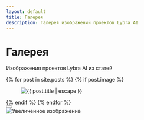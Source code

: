 ```yaml
---
layout: default
title: Галерея
description: Галерея изображений проектов Lybra AI
---
```


<div class="container py-4">
  <h1 class="text-center mb-2">Галерея</h1>
  <p class="text-center mb-5">Изображения проектов Lybra AI из статей</p>
  <div class="gallery">
    {% for post in site.posts %}
      {% if post.image %}
      <figure class="gallery-item">
        <img src="{{ post.image | relative_url }}" alt="{{ post.title | escape }}" data-bs-toggle="modal" data-bs-target="#galleryModal" data-large-src="{{ post.image | relative_url }}" data-style-applied="gallery-item">
      </figure>
      {% endif %}
    {% endfor %}
  </div>
</div>

<!-- Модальное окно -->
<div class="modal fade" id="galleryModal" tabindex="-1" aria-labelledby="galleryModalLabel" aria-hidden="true">
  <div class="modal-dialog">
    <div class="modal-content">
      <div class="modal-header">
        <button type="button" class="btn-close btn-close-white" data-bs-dismiss="modal" aria-label="Закрыть"></button>
      </div>
      <div class="modal-body">
        <img src="" class="img-fluid" id="modalImage" alt="Увеличенное изображение" data-style-applied="modal-image">
      </div>
    </div>
  </div>
</div>
